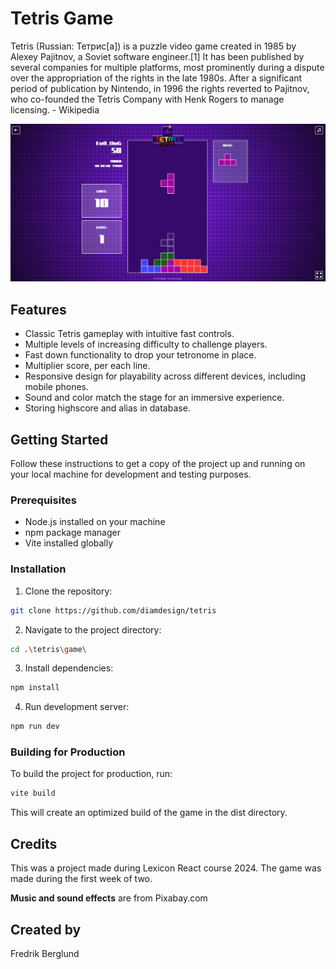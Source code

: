 # Tetris Game

Tetris (Russian: Тетрис[a]) is a puzzle video game created in 1985 by Alexey Pajitnov, a Soviet software engineer.[1] It has been published by several companies for multiple platforms, most prominently during a dispute over the appropriation of the rights in the late 1980s. After a significant period of publication by Nintendo, in 1996 the rights reverted to Pajitnov, who co-founded the Tetris Company with Henk Rogers to manage licensing. - Wikipedia

![Tetris Screenshot](game/src/assets/mainscreen2.jpg)

## Features

-   Classic Tetris gameplay with intuitive fast controls.
-   Multiple levels of increasing difficulty to challenge players.
-   Fast down functionality to drop your tetronome in place.
-   Multiplier score, per each line.
-   Responsive design for playability across different devices, including mobile phones.
-   Sound and color match the stage for an immersive experience.
-   Storing highscore and alias in database.

## Getting Started

Follow these instructions to get a copy of the project up and running on your local machine for development and testing purposes.

### Prerequisites

-   Node.js installed on your machine
-   npm package manager
-   Vite installed globally

### Installation

1. Clone the repository:

```bash
git clone https://github.com/diamdesign/tetris
```

2. Navigate to the project directory:

```bash
cd .\tetris\game\
```

3. Install dependencies:

```bash
npm install
```

4. Run development server:

```bash
npm run dev
```

### Building for Production

To build the project for production, run:

```bash
vite build
```

This will create an optimized build of the game in the dist directory.

## Credits

This was a project made during Lexicon React course 2024. The game was made
during the first week of two.

<strong>Music and sound effects</strong> are from Pixabay.com

## Created by

Fredrik Berglund
